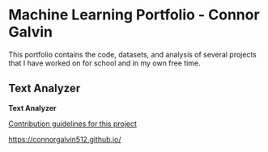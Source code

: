 # Machine Learning Portfolio - Connor Galvin

This portfolio contains the code, datasets, and analysis of several projects that I have worked on for school and in my own free time.

## Text Analyzer

**Text Analyzer**

[Contribution guidelines for this project](text_analyzer.py)


https://connorgalvin512.github.io/

